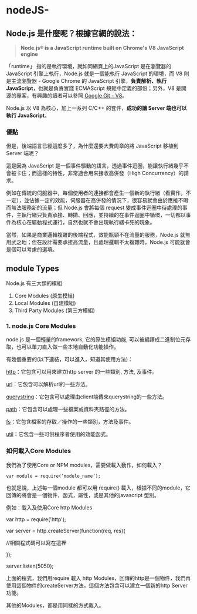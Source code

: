 # nodeJS-
## Node.js 是什麼呢？根據官網的說法：

> **Node.js® is a JavaScript runtime built on Chrome's V8 JavaScript engine**
> 

「runtime」 指的是執行環境，就如同網頁上的JavaScript 是在瀏覽器的 JavaScript 引擎上執行，Node.js 就是一個能執行 JavaScript 的環境，而 V8 則是主流瀏覽器 - Google Chrome 的 JavaScript 引擎，**負責解析、執行 JavaScript**，也就是負責實踐 ECMAScript 規範中定義的部份；另外，V8 是開源的專案，有興趣的讀者可以參照 [Google Git - V8](https://chromium.googlesource.com/v8/v8)。

Node.js 以 V8 為核心，加上一系列 C/C++ 的套件，**成功的讓 Server 端也可以執行 JavaScript**。


### **優點**

但是，後端語言已經這麼多了，為什麼還要大費周章的將 JavaScript 移植到 Server 端呢？

這是因為 JavaScript 是一個事件驅動的語言，透過事件迴圈，能讓執行緒幾乎不會被卡住；而這樣的特性，非常適合用來接收高併發（High Concurrency）的請求。

例如在傳統的伺服器中，每個使用者的連接都會產生一個新的執行緒（看實作，不一定），並佔據一定的效能，伺服器在高併發的情況下，很容易就會由於應接不暇而無法服務新的流量；但 Node.js 會將每個 request 變成事件迴圈中待處理的事件，主執行緒只負責承接、轉拋、回應，並持續的在事件迴圈中循環，一切都以事件為核心在驅動程式運行，自然也就不會出現執行緒卡死的現象。

當然，如果是商業邏輯複雜的後端程式，效能瓶頸不在流量的服務，Node.js 就無用武之地；但在設計需要承接高流量，且處理邏輯不太複雜時，Node.js 可能就會是個可以考慮的選項。


## **module Types**

Node.js 有三大類的模組

1. Core Modules (原生模組)
2. Local Modules (自建模組)
3. Third Party Modules (第三方模組)

### 1. **node.js Core Modules**

node.js 是一個輕量的framework, 它的原生模組功能, 可以被編譯成二進制位元存取，也可以單刀直入做一些本地自動化功能操作。

有幾個重要的(以下連結，可以進入，知道其使用方法)：

[http](https://nodejs.org/api/http.html)：它包含可以用來建立http server 的一些類別, 方法, 及事件。

[url](https://nodejs.org/api/url.html)：它包含可以解析url的一些方法。

[querystring](https://nodejs.org/api/querystring.html)：它包含可以處理由client端傳來querystring的一些方法。

[path](https://nodejs.org/api/path.html)：它包含可以處理一些檔案或資料夾路徑的方法。

[fs](https://nodejs.org/api/fs.html)：它包含檔案的存取／操作的一些類別，方法及事件。

[util](https://nodejs.org/api/util.html)：它包含一些可供程序者使用的效能函式。

### **如何載入Core Modules**

我們為了使用Core or NPM modules，需要做載入動作，如何載入？

`var module = require(‘module_name’);`

也就是說，上述每一個module 都可以用 require() 載入，根據不同的module，它回傳的將會是一個物件，函式，屬性，或是其他的javascript 型別。

例如：載入及使用Core http Modules

var http = require('http');
 
var server = http.createServer(function(req, res){

  //相關程式碼可以寫在這裡 

});
 
server.listen(5050);

上面的程式，我們用require 載入 http Modules，回傳的http是一個物件，我們再使用這個物件的createServer方法，這個方法包含可以建立一個新的http Server功能。

其他的Modules，都是用同樣的方式載入。
